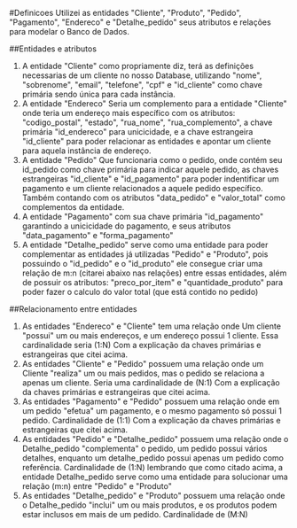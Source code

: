 #Definicoes
Utilizei as entidades "Cliente", "Produto", "Pedido", "Pagamento", "Endereco" e "Detalhe_pedido" seus atributos e relações para modelar o Banco de Dados.

##Entidades e atributos
1. A entidade "Cliente" como propriamente diz, terá as definições necessarias de um cliente no nosso Database, utilizando "nome", "sobrenome", "email", "telefone", "cpf" e "id_cliente" como chave primária sendo única para cada instância.
2. A entidade "Endereco" Seria um complemento para a entidade "Cliente" onde teria um endereço mais específico com os atributos: "codigo_postal", "estado", "rua_nome", "rua_complemento", a chave primária "id_endereco" para unicicidade, e a chave estrangeira "id_cliente" para poder relacionar as entidades e apontar um cliente para aquela instância de endereço.
3. A entidade "Pedido" Que funcionaria como o pedido, onde contém seu id_pedido como chave primária para indicar aquele pedido, as chaves estrangeiras "id_cliente" e "id_pagamento" para poder indentificar um pagamento e um cliente relacionados a aquele pedido específico. Também contando com os atributos "data_pedido" e "valor_total" como complementos da entidade.
4. A entidade "Pagamento" com sua chave primária "id_pagamento" garantindo a unicicidade do pagamento, e seus atributos "data_pagamento" e "forma_pagamento"
5. A entidade "Detalhe_pedido" serve como uma entidade para poder complementar as entidades já utilizadas "Pedido" e "Produto", pois possuindo o "id_pedido" e o "id_produto" ele consegue criar uma relação de m:n (citarei abaixo nas relações) entre essas entidades, além de possuir os atributos: "preco_por_item" e "quantidade_produto" para poder fazer o calculo do valor total (que está contido no pedido)

##Relacionamento entre entidades
1. As entidades "Endereco" e "Cliente" tem uma relação onde Um cliente "possui" um ou mais endereços, e um endereço possui 1 cliente. Essa cardinalidade seria (1:N) Com a explicação da chaves primárias e estrangeiras que citei acima.
2. As entidades "Cliente" e "Pedido" possuem uma relação onde um Cliente "realiza" um ou mais pedidos, mas o pedido se relaciona a apenas um cliente. Seria uma cardinalidade de (N:1) Com a explicação da chaves primárias e estrangeiras que citei acima.
3. As entidades "Pagamento" e "Pedido" possuem uma relação onde em um pedido "efetua" um pagamento, e o mesmo pagamento só possui 1 pedido. Cardinalidade de (1:1) Com a explicação da chaves primárias e estrangeiras que citei acima.
4. As entidades "Pedido" e "Detalhe_pedido" possuem uma relação onde o Detalhe_pedido "complementa" o pedido, um pedido possui vários detalhes, enquanto um detalhe_pedido possui apenas um pedido como referência. Cardinalidade de (1:N) lembrando que como citado acima, a entidade Detalhe_pedido serve como uma entidade para solucionar uma relação (m:n) entre "Pedido" e "Produto"
5. As entidades "Detalhe_pedido" e "Produto" possuem uma relação onde o Detalhe_pedido "inclui" um ou mais produtos, e os produtos podem estar inclusos em mais de um pedido. Cardinalidade de (M:N)
   

